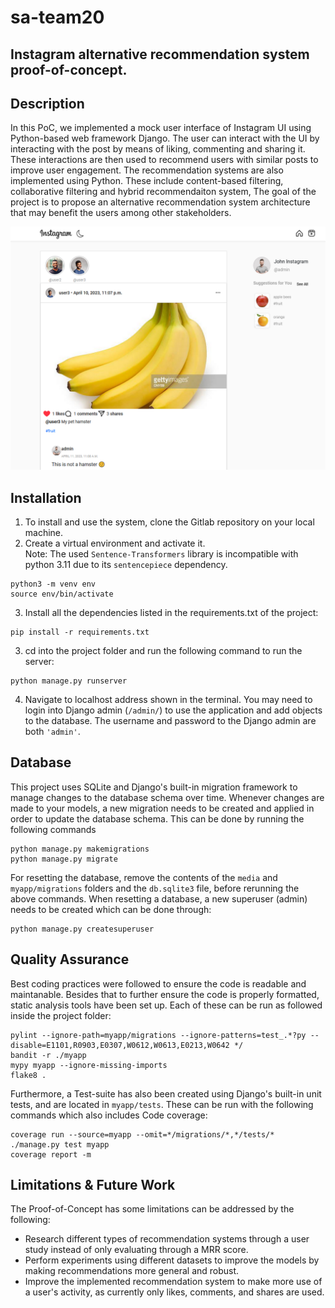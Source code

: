 # sa-team20

## Instagram alternative recommendation system proof-of-concept.

## Description

In this PoC, we implemented a mock user interface of Instagram UI using Python-based web framework Django. The user can interact with the UI by interacting with the post by means of liking, commenting and sharing it. These interactions are then used to recommend users with similar posts to improve user engagement. The recommendation systems are also implemented using Python. These include content-based filtering, collaborative filtering and hybrid recommendaiton system, The goal of the project is to propose an alternative recommendation system architecture that may benefit the users among other stakeholders.


![mockstagram.png](project%2Fstatic%2Fmockstagram.png)

## Installation

1. To install and use the system, clone the Gitlab repository on your local machine.
2. Create a virtual environment and activate it.  
Note: The used ``Sentence-Transformers`` library is incompatible with python 3.11 due to its ``sentencepiece`` dependency.
```console
python3 -m venv env
source env/bin/activate
```
3. Install all the dependencies listed in the requirements.txt of the project:

```console
pip install -r requirements.txt
```

3. cd into the project folder and run the following command to run the server:

```console
python manage.py runserver
```

4. Navigate to localhost address shown in the terminal. You may need to login into Django admin (``/admin/``) to use the application and add objects to the database. The username and password to the Django admin are both ```'admin'```.

## Database
This project uses SQLite and Django's built-in migration framework to manage changes to the database schema over time. 
Whenever changes are made to your models, a new migration needs to be created and applied in order to update the database schema.
This can be done by running the following commands

```console
python manage.py makemigrations
python manage.py migrate
```

For resetting the database, remove the contents of the ``media`` and ``myapp/migrations`` folders and the ``db.sqlite3`` file, before rerunning the above commands.
When resetting a database, a new superuser (admin) needs to be created which can be done through:
```console
python manage.py createsuperuser 
```

## Quality Assurance
Best coding practices were followed to ensure the code is readable and maintanable. 
Besides that to further ensure the code is properly formatted, static analysis tools have been set up.
Each of these can be run as followed inside the project folder:
```console
pylint --ignore-path=myapp/migrations --ignore-patterns=test_.*?py --disable=E1101,R0903,E0307,W0612,W0613,E0213,W0642 */
bandit -r ./myapp
mypy myapp --ignore-missing-imports
flake8 .
```

Furthermore, a Test-suite has also been created using Django's built-in unit tests, and are located in ``myapp/tests``. 
These can be run with the following commands which also includes Code coverage:
```console
coverage run --source=myapp --omit=*/migrations/*,*/tests/* ./manage.py test myapp
coverage report -m
```


## Limitations & Future Work
The Proof-of-Concept has some limitations can be addressed by the following:
- Research different types of recommendation systems through a user study instead of only evaluating through a MRR score.
- Perform experiments using different datasets to improve the models by making recommendations more general and robust.
- Improve the implemented recommendation system to make more use of a user's activity, as currently only likes, comments, and shares are used.